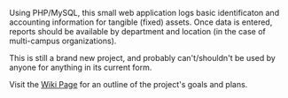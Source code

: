 Using PHP/MySQL, this small web application logs basic identificaton and accounting information for tangible (fixed) assets. Once data is entered, reports should be available by department and location (in the case of multi-campus organizations).

This is still a brand new project, and probably can't/shouldn't be used by anyone for anything in its current form.

Visit the [Wiki Page](WikiHome.md) for an outline of the project's goals and plans.